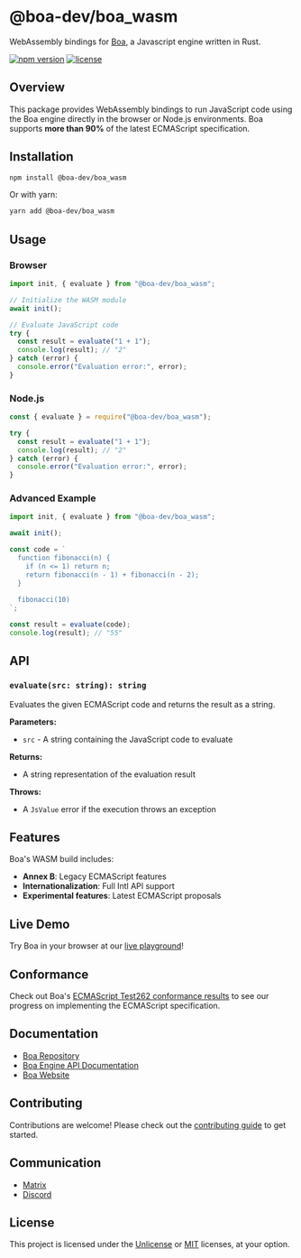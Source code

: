 # @boa-dev/boa_wasm

WebAssembly bindings for [Boa](https://github.com/boa-dev/boa), a Javascript engine written in Rust.

[![npm version](https://img.shields.io/npm/v/@boa-dev/boa_wasm)](https://www.npmjs.com/package/@boa-dev/boa_wasm)
[![license](https://img.shields.io/npm/l/@boa-dev/boa_wasm)](https://github.com/boa-dev/boa)

## Overview

This package provides WebAssembly bindings to run JavaScript code using the Boa engine directly in the browser or Node.js environments. Boa supports **more than 90%** of the latest ECMAScript specification.

## Installation

```bash
npm install @boa-dev/boa_wasm
```

Or with yarn:

```bash
yarn add @boa-dev/boa_wasm
```

## Usage

### Browser

```javascript
import init, { evaluate } from "@boa-dev/boa_wasm";

// Initialize the WASM module
await init();

// Evaluate JavaScript code
try {
  const result = evaluate("1 + 1");
  console.log(result); // "2"
} catch (error) {
  console.error("Evaluation error:", error);
}
```

### Node.js

```javascript
const { evaluate } = require("@boa-dev/boa_wasm");

try {
  const result = evaluate("1 + 1");
  console.log(result); // "2"
} catch (error) {
  console.error("Evaluation error:", error);
}
```

### Advanced Example

```javascript
import init, { evaluate } from "@boa-dev/boa_wasm";

await init();

const code = `
  function fibonacci(n) {
    if (n <= 1) return n;
    return fibonacci(n - 1) + fibonacci(n - 2);
  }
  
  fibonacci(10)
`;

const result = evaluate(code);
console.log(result); // "55"
```

## API

### `evaluate(src: string): string`

Evaluates the given ECMAScript code and returns the result as a string.

**Parameters:**

- `src` - A string containing the JavaScript code to evaluate

**Returns:**

- A string representation of the evaluation result

**Throws:**

- A `JsValue` error if the execution throws an exception

## Features

Boa's WASM build includes:

- **Annex B**: Legacy ECMAScript features
- **Internationalization**: Full Intl API support
- **Experimental features**: Latest ECMAScript proposals

## Live Demo

Try Boa in your browser at our [live playground](https://boajs.dev/playground)!

## Conformance

Check out Boa's [ECMAScript Test262 conformance results](https://boajs.dev/conformance) to see our progress on implementing the ECMAScript specification.

## Documentation

- [Boa Repository](https://github.com/boa-dev/boa)
- [Boa Engine API Documentation](https://docs.rs/boa_engine/latest/boa_engine/)
- [Boa Website](https://boajs.dev/)

## Contributing

Contributions are welcome! Please check out the [contributing guide](https://github.com/boa-dev/boa/blob/main/CONTRIBUTING.md) to get started.

## Communication

- [Matrix](https://matrix.to/#/#boa:matrix.org)
- [Discord](https://discord.gg/tUFFk9Y)

## License

This project is licensed under the [Unlicense](https://github.com/boa-dev/boa/blob/main/LICENSE-UNLICENSE) or [MIT](https://github.com/boa-dev/boa/blob/main/LICENSE-MIT) licenses, at your option.
